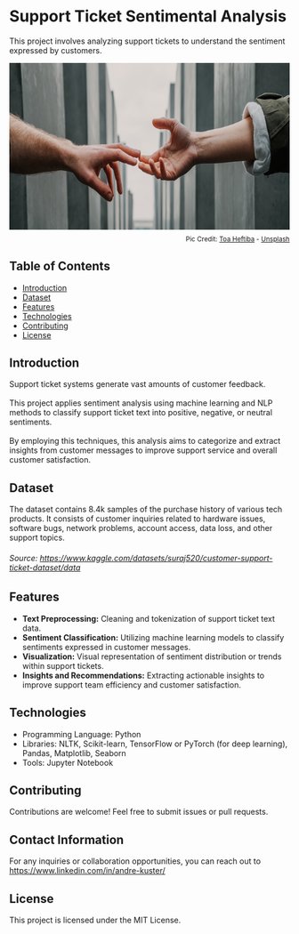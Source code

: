 # Support Ticket Sentimental Analysis

This project involves analyzing support tickets to understand the sentiment expressed by customers.

<div align="center">
    <img alt="support" src="https://github.com/andkuster/customer-support-ticket/blob/main/toa-heftiba-unsplash-support.jpg" width="100%" height="300">
</div>

<div style="text-align:right;">
  <sub>Pic Credit: 
    <a href="https://unsplash.com/pt-br/@heftiba?utm_content=creditCopyText&utm_medium=referral&utm_source=unsplash">Toa Heftiba</a> - <a href="https://unsplash.com/pt-br/fotografias/duas-maos-_UIVmIBB3JU?utm_content=creditCopyText&utm_medium=referral&utm_source=unsplash">Unsplash</a>
  </sub>
</div>

## Table of Contents

- [Introduction](#introduction)
- [Dataset](#dataset)
- [Features](#features)
- [Technologies](#technologies)
- [Contributing](#contributing)
- [License](#license)

## Introduction
Support ticket systems generate vast amounts of customer feedback. <br> <br> This project applies sentiment analysis using machine learning and NLP methods to classify support ticket text into positive, negative, or neutral sentiments. 
<br> <br> By employing this techniques, this analysis aims to categorize and extract insights from customer messages to improve support service and overall customer satisfaction.

## Dataset
The dataset contains 8.4k samples of the purchase history of various tech products. It consists of customer inquiries related to hardware issues, software bugs, network problems, account access, data loss, and other support topics. 
###### Source: https://www.kaggle.com/datasets/suraj520/customer-support-ticket-dataset/data

## Features

- **Text Preprocessing:** Cleaning and tokenization of support ticket text data.
- **Sentiment Classification:** Utilizing machine learning models to classify sentiments expressed in customer messages.
- **Visualization:** Visual representation of sentiment distribution or trends within support tickets.
- **Insights and Recommendations:** Extracting actionable insights to improve support team efficiency and customer satisfaction.

## Technologies

- Programming Language: Python
- Libraries: NLTK, Scikit-learn, TensorFlow or PyTorch (for deep learning), Pandas, Matplotlib, Seaborn
- Tools: Jupyter Notebook

## Contributing
Contributions are welcome! Feel free to submit issues or pull requests.

## Contact Information
For any inquiries or collaboration opportunities, you can reach out to https://www.linkedin.com/in/andre-kuster/

## License
This project is licensed under the MIT License.
